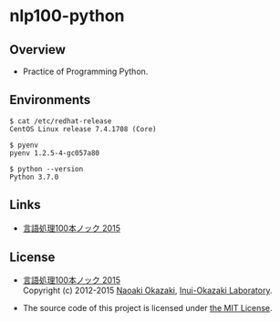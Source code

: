 # nlp100-python

## Overview

- Practice of Programming Python.

## Environments

```
$ cat /etc/redhat-release
CentOS Linux release 7.4.1708 (Core)

$ pyenv
pyenv 1.2.5-4-gc057a80

$ python --version
Python 3.7.0
```

## Links

- [言語処理100本ノック 2015](http://www.cl.ecei.tohoku.ac.jp/nlp100/)

## License

- [言語処理100本ノック 2015](http://www.cl.ecei.tohoku.ac.jp/nlp100/)  
   Copyright (c) 2012-2015 [Naoaki Okazaki](http://www.chokkan.org/), [Inui-Okazaki Laboratory](http://www.cl.ecei.tohoku.ac.jp/).

- The source code of this project is licensed under [the MIT License](LICENSE).

